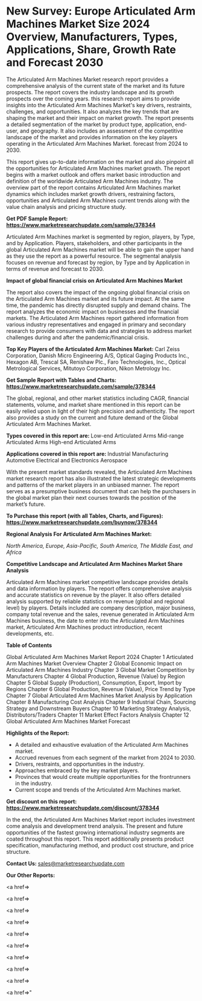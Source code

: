 # New Survey: Europe Articulated Arm Machines Market Size 2024 Overview, Manufacturers, Types, Applications, Share, Growth Rate and Forecast 2030

The Articulated Arm Machines Market research report provides a comprehensive analysis of the current state of the market and its future prospects. The report covers the industry landscape and its growth prospects over the coming years. this research report aims to provide insights into the Articulated Arm Machines Market's key drivers, restraints, challenges, and opportunities. It also analyzes the key trends that are shaping the market and their impact on market growth. The report presents a detailed segmentation of the market by product type, application, end-user, and geography. It also includes an assessment of the competitive landscape of the market and provides information on the key players operating in the Articulated Arm Machines Market. forecast from 2024 to 2030.

This report gives up-to-date information on the market and also pinpoint all the opportunities for Articulated Arm Machines market growth. The report begins with a market outlook and offers market basic introduction and definition of the worldwide Articulated Arm Machines industry. The overview part of the report contains Articulated Arm Machines market dynamics which includes market growth drivers, restraining factors, opportunities and Articulated Arm Machines current trends along with the value chain analysis and pricing structure study.

<strong><b>Get PDF Sample Report: <a href=https://www.marketresearchupdate.com/sample/378344>https://www.marketresearchupdate.com/sample/378344</a></b></strong>

Articulated Arm Machines market is segmented by region, players, by Type, and by Application. Players, stakeholders, and other participants in the global Articulated Arm Machines market will be able to gain the upper hand as they use the report as a powerful resource. The segmental analysis focuses on revenue and forecast by region, by Type and by Application in terms of revenue and forecast to 2030.

<strong><b>Impact of global financial crisis on Articulated Arm Machines Market</b></strong>

The report also covers the impact of the ongoing global financial crisis on the Articulated Arm Machines market and its future impact. At the same time, the pandemic has directly disrupted supply and demand chains. The report analyzes the economic impact on businesses and the financial markets. The Articulated Arm Machines report gathered information from various industry representatives and engaged in primary and secondary research to provide consumers with data and strategies to address market challenges during and after the pandemic/financial crisis.

<strong><b>Top Key Players of the Articulated Arm Machines Market:
</b></strong>Carl Zeiss Corporation, Danish Micro Engineering A/S, Optical Gaging Products Inc., Hexagon AB, Trescal SA, Renishaw Plc., Faro Technologies, Inc., Optical Metrological Services, Mitutoyo Corporation, Nikon Metrology Inc.<strong><b>
</b></strong>

<strong><b>Get Sample Report with Tables and Charts: <a href=https://www.marketresearchupdate.com/sample/378344>https://www.marketresearchupdate.com/sample/378344</a></b></strong>

The global, regional, and other market statistics including CAGR, financial statements, volume, and market share mentioned in this report can be easily relied upon in light of their high precision and authenticity. The report also provides a study on the current and future demand of the Global Articulated Arm Machines Market.

<strong><b>Types covered in this report are:
</b></strong>Low-end Articulated Arms
Mid-range Articulated Arms
High-end Articulated Arms<strong><b>
</b></strong>

<strong><b>Applications covered in this report are:
</b></strong>Industrial Manufacturing
Automotive
Electrical and Electronics
Aerospace<strong><b>
</b></strong>

With the present market standards revealed, the Articulated Arm Machines market research report has also illustrated the latest strategic developments and patterns of the market players in an unbiased manner. The report serves as a presumptive business document that can help the purchasers in the global market plan their next courses towards the position of the market’s future.

<strong><b>To Purchase this report (with all Tables, Charts, and Figures): <a href=https://www.marketresearchupdate.com/buynow/378344>https://www.marketresearchupdate.com/buynow/378344</a></b></strong>

<strong><b>Regional Analysis For Articulated Arm Machines Market:</b></strong>

<em><i>North America, Europe, Asia-Pacific, South America, The Middle East, and Africa</i></em>

<strong><b>Competitive Landscape and Articulated Arm Machines Market Share Analysis</b></strong>

Articulated Arm Machines market competitive landscape provides details and data information by players. The report offers comprehensive analysis and accurate statistics on revenue by the player. It also offers detailed analysis supported by reliable statistics on revenue (global and regional level) by players. Details included are company description, major business, company total revenue and the sales, revenue generated in Articulated Arm Machines business, the date to enter into the Articulated Arm Machines market, Articulated Arm Machines product introduction, recent developments, etc.

<strong><b>Table of Contents</b></strong>

Global Articulated Arm Machines Market Report 2024
Chapter 1 Articulated Arm Machines Market Overview
Chapter 2 Global Economic Impact on Articulated Arm Machines Industry
Chapter 3 Global Market Competition by Manufacturers
Chapter 4 Global Production, Revenue (Value) by Region
Chapter 5 Global Supply (Production), Consumption, Export, Import by Regions
Chapter 6 Global Production, Revenue (Value), Price Trend by Type
Chapter 7 Global Articulated Arm Machines Market Analysis by Application
Chapter 8 Manufacturing Cost Analysis
Chapter 9 Industrial Chain, Sourcing Strategy and Downstream Buyers
Chapter 10 Marketing Strategy Analysis, Distributors/Traders
Chapter 11 Market Effect Factors Analysis
Chapter 12 Global Articulated Arm Machines Market Forecast

<strong><b>Highlights of the Report:</b></strong>

- A detailed and exhaustive evaluation of the Articulated Arm Machines market.
- Accrued revenues from each segment of the market from 2024 to 2030.
- Drivers, restraints, and opportunities in the industry.
- Approaches embraced by the key market players.
- Provinces that would create multiple opportunities for the frontrunners in the industry.
- Current scope and trends of the Articulated Arm Machines market.

<strong><b>Get discount on this report: <a href=https://www.marketresearchupdate.com/discount/378344>https://www.marketresearchupdate.com/discount/378344</a></b></strong>

In the end, the Articulated Arm Machines Market report includes investment come analysis and development trend analysis. The present and future opportunities of the fastest growing international industry segments are coated throughout this report. This report additionally presents product specification, manufacturing method, and product cost structure, and price structure.

<strong><b>Contact Us:
</b></strong>sales@marketresearchupdate.com

<strong>Our Other Reports:</strong>

<a href=></a>

<a href=></a>

<a href=></a>

<a href=></a>

<a href=></a>

<a href=></a>

<a href=></a>

<a href=></a>

<a href=></a>

<a href=></a>"
